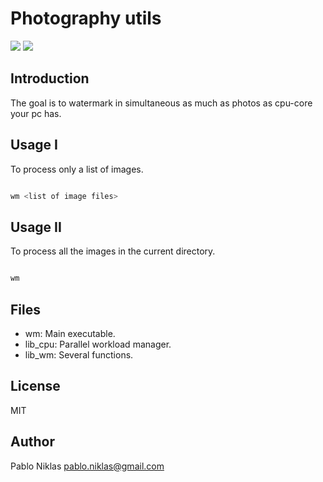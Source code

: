 # Photography utils
<img src=https://img.shields.io/github/license/pabloniklas/photography> <img src=https://img.shields.io/github/languages/top/pabloniklas/photography>

## Introduction

The goal is to watermark in simultaneous as much as photos as cpu-core your pc has. 

## Usage I

To process only a list of images.

```bash

wm <list of image files>

```

## Usage II

To process all the images in the current directory.

```bash

wm

```

## Files
* wm: Main executable.
* lib_cpu: Parallel workload manager.
* lib_wm: Several functions.

## License
MIT

## Author

Pablo Niklas <pablo.niklas@gmail.com>